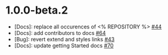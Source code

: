 # 1.0.0-beta.2

* [Docs]: replace all occurences of <% REPOSITORY %> [#44](https://github.com/vuestorefront/vendure/issues/44)
* [Docs]: add contributors to docs [#64](https://github.com/vuestorefront/vendure/issues/64)
* [Bug]: revert extend and styles links [#43](https://github.com/vuestorefront/vendure/issues/43)
* [Docs]: update getting Started docs [#70](https://github.com/vuestorefront/vendure/issues/70)
